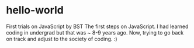 # hello-world
First trials on JavaScript by BST
The first steps on JavaScript. I had learned coding in undergrad but that was ~ 8-9 years ago. Now, trying to go back on track and adjust to the society of coding. :) 
